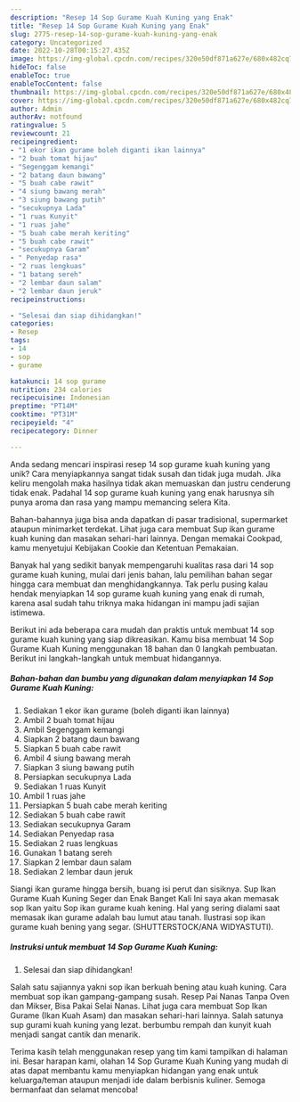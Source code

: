 ```yaml
---
description: "Resep 14 Sop Gurame Kuah Kuning yang Enak"
title: "Resep 14 Sop Gurame Kuah Kuning yang Enak"
slug: 2775-resep-14-sop-gurame-kuah-kuning-yang-enak
category: Uncategorized
date: 2022-10-28T00:15:27.435Z
image: https://img-global.cpcdn.com/recipes/320e50df871a627e/680x482cq70/14-sop-gurame-kuah-kuning-foto-resep-utama.jpg
hideToc: false
enableToc: true
enableTocContent: false
thumbnail: https://img-global.cpcdn.com/recipes/320e50df871a627e/680x482cq70/14-sop-gurame-kuah-kuning-foto-resep-utama.jpg
cover: https://img-global.cpcdn.com/recipes/320e50df871a627e/680x482cq70/14-sop-gurame-kuah-kuning-foto-resep-utama.jpg
author: Admin
authorAv: notfound
ratingvalue: 5
reviewcount: 21
recipeingredient:
- "1 ekor ikan gurame boleh diganti ikan lainnya"
- "2 buah tomat hijau"
- "Segenggam kemangi"
- "2 batang daun bawang"
- "5 buah cabe rawit"
- "4 siung bawang merah"
- "3 siung bawang putih"
- "secukupnya Lada"
- "1 ruas Kunyit"
- "1 ruas jahe"
- "5 buah cabe merah keriting"
- "5 buah cabe rawit"
- "secukupnya Garam"
- " Penyedap rasa"
- "2 ruas lengkuas"
- "1 batang sereh"
- "2 lembar daun salam"
- "2 lembar daun jeruk"
recipeinstructions:

- "Selesai dan siap dihidangkan!"
categories:
- Resep
tags:
- 14
- sop
- gurame

katakunci: 14 sop gurame 
nutrition: 234 calories
recipecuisine: Indonesian
preptime: "PT14M"
cooktime: "PT31M"
recipeyield: "4"
recipecategory: Dinner

---
```





Anda sedang mencari inspirasi resep 14 sop gurame kuah kuning yang unik? Cara menyiapkannya sangat tidak susah dan tidak juga mudah. Jika keliru mengolah maka hasilnya tidak akan memuaskan dan justru cenderung tidak enak. Padahal 14 sop gurame kuah kuning yang enak harusnya sih punya aroma dan rasa yang mampu memancing selera Kita.





Bahan-bahannya juga bisa anda dapatkan di pasar tradisional, supermarket ataupun minimarket terdekat. Lihat juga cara membuat Sup ikan gurame kuah kuning dan masakan sehari-hari lainnya. Dengan memakai Cookpad, kamu menyetujui Kebijakan Cookie dan Ketentuan Pemakaian.

Banyak hal yang sedikit banyak mempengaruhi kualitas rasa dari 14 sop gurame kuah kuning, mulai dari jenis bahan, lalu pemilihan bahan segar hingga cara membuat dan menghidangkannya. Tak perlu pusing kalau hendak menyiapkan 14 sop gurame kuah kuning yang enak di rumah, karena asal sudah tahu triknya maka hidangan ini mampu jadi sajian istimewa.






Berikut ini ada beberapa cara mudah dan praktis untuk membuat 14 sop gurame kuah kuning yang siap dikreasikan. Kamu bisa membuat 14 Sop Gurame Kuah Kuning menggunakan 18 bahan dan 0 langkah pembuatan. Berikut ini langkah-langkah untuk membuat hidangannya.

<!--inarticleads1-->

##### Bahan-bahan dan bumbu yang digunakan dalam menyiapkan 14 Sop Gurame Kuah Kuning:

1. Sediakan 1 ekor ikan gurame (boleh diganti ikan lainnya)
1. Ambil 2 buah tomat hijau
1. Ambil Segenggam kemangi
1. Siapkan 2 batang daun bawang
1. Siapkan 5 buah cabe rawit
1. Ambil 4 siung bawang merah
1. Siapkan 3 siung bawang putih
1. Persiapkan secukupnya Lada
1. Sediakan 1 ruas Kunyit
1. Ambil 1 ruas jahe
1. Persiapkan 5 buah cabe merah keriting
1. Sediakan 5 buah cabe rawit
1. Sediakan secukupnya Garam
1. Sediakan  Penyedap rasa
1. Sediakan 2 ruas lengkuas
1. Gunakan 1 batang sereh
1. Siapkan 2 lembar daun salam
1. Sediakan 2 lembar daun jeruk


Siangi ikan gurame hingga bersih, buang isi perut dan sisiknya. Sup Ikan Gurame Kuah Kuning Seger dan Enak Banget Kali Ini saya akan memasak sop Ikan yaitu Sop ikan gurame kuah kening. Hal yang sering dialami saat memasak ikan gurame adalah bau lumut atau tanah. Ilustrasi sop ikan gurame kuah bening yang segar. (SHUTTERSTOCK/ANA WIDYASTUTI). 

<!--inarticleads2-->

##### Instruksi untuk membuat 14 Sop Gurame Kuah Kuning:


1. Selesai dan siap dihidangkan!

Salah satu sajiannya yakni sop ikan berkuah bening atau kuah kuning. Cara membuat sop ikan gampang-gampang susah. Resep Pai Nanas Tanpa Oven dan Mikser, Bisa Pakai Selai Nanas. Lihat juga cara membuat Sop Ikan Gurame (Ikan Kuah Asam) dan masakan sehari-hari lainnya. Salah satunya sup gurami kuah kuning yang lezat. berbumbu rempah dan kunyit kuah menjadi sangat cantik dan menarik. 

Terima kasih telah menggunakan resep yang tim kami tampilkan di halaman ini. Besar harapan kami, olahan 14 Sop Gurame Kuah Kuning yang mudah di atas dapat membantu kamu menyiapkan hidangan yang enak untuk keluarga/teman ataupun menjadi ide dalam berbisnis kuliner. Semoga bermanfaat dan selamat mencoba!
